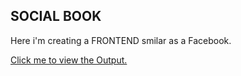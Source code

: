 <h2>SOCIAL BOOK</h2>

<p>Here i'm creating a FRONTEND smilar as a Facebook.</p>

<a href="https://social-book-yr.vercel.app">Click me to view the Output.</a>